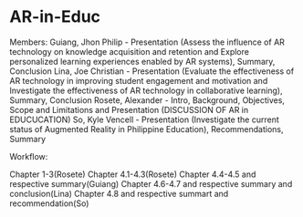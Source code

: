 # AR-in-Educ

Members:
Guiang, Jhon Philip - Presentation (Assess the influence of AR technology on knowledge acquisition and retention and
Explore personalized learning experiences enabled by AR systems), Summary, Conclusion
Lina, Joe Christian - Presentation (Evaluate the effectiveness of AR technology in improving student engagement and motivation and
Investigate the effectiveness of AR technology in collaborative learning), Summary, Conclusion
Rosete, Alexander - Intro, Background, Objectives, Scope and Limitations and Presentation (DISCUSSION OF AR in EDUCUCATION)
So, Kyle Vencell - Presentation (Investigate the current status of Augmented Reality in Philippine Education), Recommendations, Summary

Workflow:

Chapter 1-3(Rosete)
Chapter 4.1-4.3(Rosete)
Chapter 4.4-4.5 and respective summary(Guiang)
Chapter 4.6-4.7 and respective summary and conclusion(Lina)
Chapter 4.8 and respective summart and recommendation(So)
